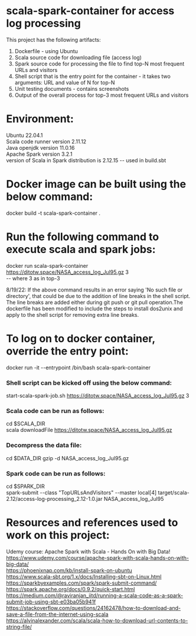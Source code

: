 # scala-spark-container for access log processing
This project has the following artifacts:
1. Dockerfile - using Ubuntu
2. Scala source code for downloading file (access log)
3. Spark source code for processing the file to find top-N most frequent URLs and visitors
4. Shell script that is the entry point for the container - it takes two arguments: URL and value of N for top-N
5. Unit testing documents - contains screenshots
6. Output of the overall process for top-3 most frequent URLs and visitors


# Environment:
Ubuntu 22.04.1  
Scala code runner version 2.11.12  
Java openjdk version 11.0.16  
Apache Spark version 3.2.1  
version of Scala in Spark distribution is 2.12.15 -- used in build.sbt


# Docker image can be built using the below command:
docker build -t scala-spark-container .

# Run the following command to execute scala and spark jobs:
docker run scala-spark-container https://ditotw.space/NASA_access_log_Jul95.gz 3  
-- where 3 as in top-3  
  
8/19/22: If the above command results in an error saying 'No such file or directory', that could be due to the addition of line breaks in the shell script. The line breaks are added either during git push or git pull operation.The dockerfile has been modified to include the steps to install dos2unix and apply to the shell script for removing extra line breaks.  


# To log on to docker container, override the entry point:
docker run -it --entrypoint /bin/bash scala-spark-container  
### Shell script can be kicked off using the below command:  
start-scala-spark-job.sh https://ditotw.space/NASA_access_log_Jul95.gz 3  
  
### Scala code can be run as follows:  
cd $SCALA_DIR  
scala downloadFile https://ditotw.space/NASA_access_log_Jul95.gz  

### Decompress the data file:  
cd $DATA_DIR
gzip -d NASA_access_log_Jul95.gz  

### Spark code can be run as follows:  
cd $SPARK_DIR  
spark-submit --class "TopURLsAndVisitors" --master local[4] target/scala-2.12/access-log-processing_2.12-1.0.jar NASA_access_log_Jul95    

# Resources and references used to work on this project:
Udemy course: Apache Spark with Scala - Hands On with Big Data!  
https://www.udemy.com/course/apache-spark-with-scala-hands-on-with-big-data/  
https://phoenixnap.com/kb/install-spark-on-ubuntu  
https://www.scala-sbt.org/1.x/docs/Installing-sbt-on-Linux.html  
https://sparkbyexamples.com/spark/spark-submit-command/  
https://spark.apache.org/docs/0.9.2/quick-start.html  
https://medium.com/@raviranjan_iitd/running-a-scala-code-as-a-spark-submit-job-using-sbt-e03ba05b941f  
https://stackoverflow.com/questions/24162478/how-to-download-and-save-a-file-from-the-internet-using-scala  
https://alvinalexander.com/scala/scala-how-to-download-url-contents-to-string-file/  
